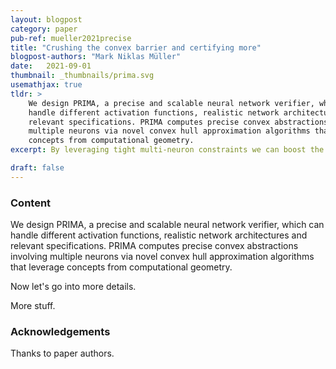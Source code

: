 ```yaml
---
layout: blogpost
category: paper
pub-ref: mueller2021precise
title: "Crushing the convex barrier and certifying more"
blogpost-authors: "Mark Niklas Müller" 
date:   2021-09-01
thumbnail: _thumbnails/prima.svg
usemathjax: true
tldr: >
    We design PRIMA, a precise and scalable neural network verifier, which can
    handle different activation functions, realistic network architectures and
    relevant specifications. PRIMA computes precise convex abstractions involving
    multiple neurons via novel convex hull approximation algorithms that leverage
    concepts from computational geometry.
excerpt: By leveraging tight multi-neuron constraints we can boost the certified robustness of networks.

draft: false
---
```


### Content

We design PRIMA, a precise and scalable neural network verifier, which can
handle different activation functions, realistic network architectures and
relevant specifications. PRIMA computes precise convex abstractions involving
multiple neurons via novel convex hull approximation algorithms that leverage
concepts from computational geometry.

Now let's go into more details.

More stuff.

### Acknowledgements

Thanks to paper authors.